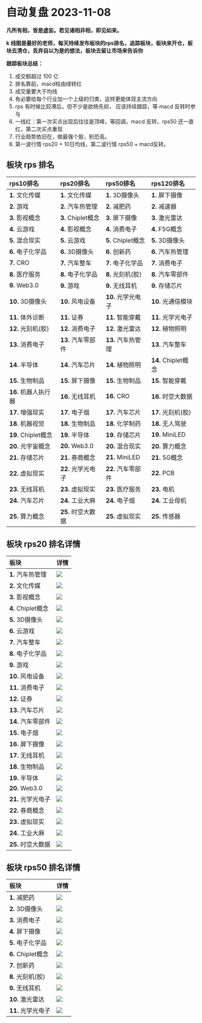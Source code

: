 # 自动复盘 2023-11-08

**凡所有相，皆是虚妄。若见诸相非相，即见如来。**

**k 线图是最好的老师，每天持续发布板块的rps排名，追踪板块，板块来开仓，板块去清仓，丢弃自以为是的想法，板块去留让市场来告诉你**
        
**跟踪板块总结：**
1. 成交额超过 100 亿
2. 排名靠前，macd柱由绿转红
3. 成交量要大于均线
4. 有必要给每个行业加一个上级的归类，这样更能体现主流方向
5. rps 有时候比较滞后，但不少是欲杨先抑， 应该持续跟踪，等 macd 反转时参与
6. 一线红：第一次买点出现后往往是顶峰，等回调，macd 反转，rps50 还一直红，第二次买点重现
7. 行业趋势依旧在，做最强个股，别恐高。
8. 第一波行情 rps20 + 10日均线，第二波行情 rps50 + macd反转。
        
## 板块 rps 排名
| rps10排名            | rps20排名          | rps50排名          | rps120排名          |
|:---------------------|:-------------------|:-------------------|:--------------------|
| **1.** 文化传媒      | **1.** 文化传媒    | **1.** 3D摄像头    | **1.** 屏下摄像     |
| **2.** 游戏          | **2.** 汽车热管理  | **2.** 减肥药      | **2.** 减速器       |
| **3.** 影视概念      | **3.** Chiplet概念 | **3.** 屏下摄像    | **3.** 激光雷达     |
| **4.** 云游戏        | **4.** 影视概念    | **4.** 消费电子    | **4.** F5G概念      |
| **5.** 混合现实      | **5.** 云游戏      | **5.** Chiplet概念 | **5.** 3D摄像头     |
| **6.** 电子化学品    | **6.** 3D摄像头    | **6.** 创新药      | **6.** 汽车热管理   |
| **7.** CRO           | **7.** 汽车整车    | **7.** 电子化学品  | **7.** 消费电子     |
| **8.** 医疗服务      | **8.** 电子化学品  | **8.** 光刻机(胶)  | **8.** 汽车零部件   |
| **9.** Web3.0        | **9.** 游戏        | **9.** 无线耳机    | **9.** 存储芯片     |
| **10.** 3D摄像头     | **10.** 风电设备   | **10.** 光学光电子 | **10.** 光通信模块  |
| **11.** 体外诊断     | **11.** 证券       | **11.** 智能穿戴   | **11.** 光学光电子  |
| **12.** 光刻机(胶)   | **12.** 消费电子   | **12.** 激光雷达   | **12.** 植物照明    |
| **13.** 消费电子     | **13.** 汽车零部件 | **13.** 汽车热管理 | **13.** 汽车整车    |
| **14.** 半导体       | **14.** 汽车芯片   | **14.** 植物照明   | **14.** Chiplet概念 |
| **15.** 生物制品     | **15.** 屏下摄像   | **15.** 生物制品   | **15.** 智能穿戴    |
| **16.** 机器人执行器 | **16.** 无线耳机   | **16.** CRO        | **16.** 时空大数据  |
| **17.** 增强现实     | **17.** 电子烟     | **17.** 汽车芯片   | **17.** 光刻机(胶)  |
| **18.** 机器视觉     | **18.** 生物制品   | **18.** 化学制药   | **18.** 无人驾驶    |
| **19.** Chiplet概念  | **19.** 半导体     | **19.** 存储芯片   | **19.** MiniLED     |
| **20.** 元宇宙概念   | **20.** Web3.0     | **20.** 混合现实   | **20.** 算力概念    |
| **21.** 存储芯片     | **21.** 券商概念   | **21.** MiniLED    | **21.** 5G概念      |
| **22.** 虚拟现实     | **22.** 光学光电子 | **22.** 汽车零部件 | **22.** PCB         |
| **23.** 无线耳机     | **23.** 虚拟现实   | **23.** 医疗服务   | **23.** 电机        |
| **24.** 汽车芯片     | **24.** 工业大麻   | **24.** 电子烟     | **24.** 工业母机    |
| **25.** 算力概念     | **25.** 时空大数据 | **25.** 虚拟现实   | **25.** 传感器      |
## 板块 rps20 排名详情
| 板块               | 详情                                                                                                 |
|:-------------------|:-----------------------------------------------------------------------------------------------------|
| **1.** 汽车热管理  | ![](https://sykent-blog-image.oss-cn-beijing.aliyuncs.com/quant/image/2023/11/1699430760355-tmp.jpg) |
| **2.** 文化传媒    | ![](https://sykent-blog-image.oss-cn-beijing.aliyuncs.com/quant/image/2023/11/1699430762042-tmp.jpg) |
| **3.** 影视概念    | ![](https://sykent-blog-image.oss-cn-beijing.aliyuncs.com/quant/image/2023/11/1699430762998-tmp.jpg) |
| **4.** Chiplet概念 | ![](https://sykent-blog-image.oss-cn-beijing.aliyuncs.com/quant/image/2023/11/1699430763959-tmp.jpg) |
| **5.** 3D摄像头    | ![](https://sykent-blog-image.oss-cn-beijing.aliyuncs.com/quant/image/2023/11/1699430764881-tmp.jpg) |
| **6.** 云游戏      | ![](https://sykent-blog-image.oss-cn-beijing.aliyuncs.com/quant/image/2023/11/1699430765828-tmp.jpg) |
| **7.** 汽车整车    | ![](https://sykent-blog-image.oss-cn-beijing.aliyuncs.com/quant/image/2023/11/1699430766751-tmp.jpg) |
| **8.** 电子化学品  | ![](https://sykent-blog-image.oss-cn-beijing.aliyuncs.com/quant/image/2023/11/1699430767753-tmp.jpg) |
| **9.** 游戏        | ![](https://sykent-blog-image.oss-cn-beijing.aliyuncs.com/quant/image/2023/11/1699430768685-tmp.jpg) |
| **10.** 风电设备   | ![](https://sykent-blog-image.oss-cn-beijing.aliyuncs.com/quant/image/2023/11/1699430769642-tmp.jpg) |
| **11.** 消费电子   | ![](https://sykent-blog-image.oss-cn-beijing.aliyuncs.com/quant/image/2023/11/1699430770606-tmp.jpg) |
| **12.** 证券       | ![](https://sykent-blog-image.oss-cn-beijing.aliyuncs.com/quant/image/2023/11/1699430771529-tmp.jpg) |
| **13.** 汽车芯片   | ![](https://sykent-blog-image.oss-cn-beijing.aliyuncs.com/quant/image/2023/11/1699430772549-tmp.jpg) |
| **14.** 汽车零部件 | ![](https://sykent-blog-image.oss-cn-beijing.aliyuncs.com/quant/image/2023/11/1699430773501-tmp.jpg) |
| **15.** 电子烟     | ![](https://sykent-blog-image.oss-cn-beijing.aliyuncs.com/quant/image/2023/11/1699430774404-tmp.jpg) |
| **16.** 屏下摄像   | ![](https://sykent-blog-image.oss-cn-beijing.aliyuncs.com/quant/image/2023/11/1699430775336-tmp.jpg) |
| **17.** 无线耳机   | ![](https://sykent-blog-image.oss-cn-beijing.aliyuncs.com/quant/image/2023/11/1699430776197-tmp.jpg) |
| **18.** 生物制品   | ![](https://sykent-blog-image.oss-cn-beijing.aliyuncs.com/quant/image/2023/11/1699430777150-tmp.jpg) |
| **19.** 半导体     | ![](https://sykent-blog-image.oss-cn-beijing.aliyuncs.com/quant/image/2023/11/1699430778067-tmp.jpg) |
| **20.** Web3.0     | ![](https://sykent-blog-image.oss-cn-beijing.aliyuncs.com/quant/image/2023/11/1699430778964-tmp.jpg) |
| **21.** 光学光电子 | ![](https://sykent-blog-image.oss-cn-beijing.aliyuncs.com/quant/image/2023/11/1699430779879-tmp.jpg) |
| **22.** 券商概念   | ![](https://sykent-blog-image.oss-cn-beijing.aliyuncs.com/quant/image/2023/11/1699430780760-tmp.jpg) |
| **23.** 虚拟现实   | ![](https://sykent-blog-image.oss-cn-beijing.aliyuncs.com/quant/image/2023/11/1699430781645-tmp.jpg) |
| **24.** 工业大麻   | ![](https://sykent-blog-image.oss-cn-beijing.aliyuncs.com/quant/image/2023/11/1699430782570-tmp.jpg) |
| **25.** 时空大数据 | ![](https://sykent-blog-image.oss-cn-beijing.aliyuncs.com/quant/image/2023/11/1699430783385-tmp.jpg) |
## 板块 rps50 排名详情
| 板块               | 详情                                                                                                 |
|:-------------------|:-----------------------------------------------------------------------------------------------------|
| **1.** 减肥药      | ![](https://sykent-blog-image.oss-cn-beijing.aliyuncs.com/quant/image/2023/11/1699430784045-tmp.jpg) |
| **2.** 3D摄像头    | ![](https://sykent-blog-image.oss-cn-beijing.aliyuncs.com/quant/image/2023/11/1699430784877-tmp.jpg) |
| **3.** 消费电子    | ![](https://sykent-blog-image.oss-cn-beijing.aliyuncs.com/quant/image/2023/11/1699430785703-tmp.jpg) |
| **4.** 屏下摄像    | ![](https://sykent-blog-image.oss-cn-beijing.aliyuncs.com/quant/image/2023/11/1699430786596-tmp.jpg) |
| **5.** 电子化学品  | ![](https://sykent-blog-image.oss-cn-beijing.aliyuncs.com/quant/image/2023/11/1699430787454-tmp.jpg) |
| **6.** Chiplet概念 | ![](https://sykent-blog-image.oss-cn-beijing.aliyuncs.com/quant/image/2023/11/1699430788392-tmp.jpg) |
| **7.** 创新药      | ![](https://sykent-blog-image.oss-cn-beijing.aliyuncs.com/quant/image/2023/11/1699430789310-tmp.jpg) |
| **8.** 光刻机(胶)  | ![](https://sykent-blog-image.oss-cn-beijing.aliyuncs.com/quant/image/2023/11/1699430790237-tmp.jpg) |
| **9.** 无线耳机    | ![](https://sykent-blog-image.oss-cn-beijing.aliyuncs.com/quant/image/2023/11/1699430791192-tmp.jpg) |
| **10.** 激光雷达   | ![](https://sykent-blog-image.oss-cn-beijing.aliyuncs.com/quant/image/2023/11/1699430792104-tmp.jpg) |
| **11.** 光学光电子 | ![](https://sykent-blog-image.oss-cn-beijing.aliyuncs.com/quant/image/2023/11/1699430792979-tmp.jpg) |